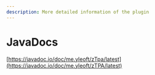 ```yaml
---
description: More detailed information of the plugin
---
```


# JavaDocs

[https://javadoc.io/doc/me.yleoft/zTpa/latest](https://javadoc.io/doc/me.yleoft/zTPA/latest)
